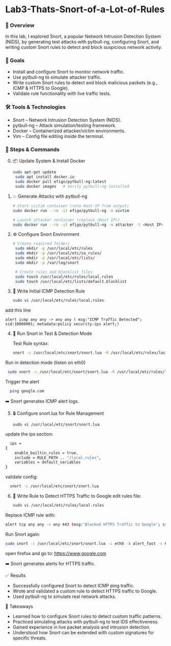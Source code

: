 # Lab3-Thats-Snort-of-a-Lot-of-Rules

### 📖 Overview
In this lab, I explored Snort, a popular Network Intrusion Detection System (NIDS), by generating test attacks with pytbull-ng, configuring Snort, and writing custom Snort rules to detect and block suspicious network activity.

### 🎯 Goals
- Install and configure Snort to monitor network traffic.
- Use pytbull-ng to simulate attacker traffic.
- Write custom Snort rules to detect and block malicious packets (e.g., ICMP & HTTPS to Google).
- Validate rule functionality with live traffic tests.

### 🛠️ Tools & Technologies

- Snort – Network Intrusion Detection System (NIDS).
- pytbull-ng – Attack simulation/testing framework.
- Docker – Containerized attacker/victim environments.
- Vim – Config file editing inside the terminal.
  
### 🧩 Steps & Commands
0. 📦 Update System & Install Docker
   ```bash
   sudo apt-get update
    sudo apt install docker.io
    sudo docker pull efigo/pytbull-ng:latest
    sudo docker images   # Verify pytbull-ng installed
   
1. 💥 Generate Attacks with pytbull-ng
    ```bash
   # Start victim container (note Host IP from output)
    sudo docker run --rm -it efigo/pytbull-ng -m victim  

   # Launch attacker container (replace <Host IP>)
    sudo docker run --rm -it efigo/pytbull-ng -m attacker -t <Host IP>
2. ⚙️ Configure Snort Environment
   ```bash
   # Create required folders
    sudo mkdir -p /usr/local/etc/rules
    sudo mkdir -p /usr/local/etc/so_rules/
    sudo mkdir -p /usr/local/etc/lists/
    sudo mkdir -p /var/log/snort

    # Create rules and blocklist files
    sudo touch /usr/local/etc/rules/local.rules
    sudo touch /usr/local/etc/lists/default.blocklist
3.  📝 Write Initial ICMP Detection Rule
     ```bash
    sudo vi /usr/local/etc/rules/local.rules

  add this line
  
    alert icmp any any -> any any ( msg:"ICMP Traffic Detected"; sid:10000001; metadata:policy security-ips alert;)

4. 🏃 Run Snort in Test & Detection Mode
   
   Test Rule syntax:
   ```bash
   snort -c /usr/local/etc/snort/snort.lua -R /usr/local/etc/rules/local.rules
  Run in detection mode (listen on eth0)
   ```bash
    sudo snort -c /usr/local/etc/snort/snort.lua -R /usr/local/etc/rules/local.rules -i eth0 -A alert_fast -s 65535 -k none
```
  Trigger the alert
  ```bash
    ping google.com
```
➡️ Snort generates ICMP alert logs.

5. 🔒 Configure snort.lua for Rule Management
   ```
   sudo vi /usr/local/etc/snort/snort.lua
update the ips section: 
  ```bash
    ips =
  {
      enable_builtin_rules = true,
      include = RULE_PATH .. "/local.rules",
      variables = default_variables
  }
```
validate config:
  ```bash
    snort -c /usr/local/etc/snort/snort.lua
```
6. 🚫 Write Rule to Detect HTTPS Traffic to Google
   edit rules file:
   ```bash
   sudo vi /usr/local/etc/rules/local.rules
  Replace ICMP rule with:
  ```bash
  alert tcp any any -> any 443 (msg:"Blocked HTTPS Traffic to Google"; sid:10000002; rev:1;)
  ```
  Run Snort again:
  ```bash
  sudo snort -c /usr/local/etc/snort/snort.lua -i eth0 -A alert_fast -s 65535 -k none
  ```
  open firefox and go to:
  https://www.google.com

➡️ Snort generates alerts for HTTPS traffic.

✅ Results
- Successfully configured Snort to detect ICMP ping traffic.
- Wrote and validated a custom rule to detect HTTPS traffic to Google.
- Used pytbull-ng to simulate real network attacks.

🚀 Takeaways
- Learned how to configure Snort rules to detect custom traffic patterns.
- Practiced simulating attacks with pytbull-ng to test IDS effectiveness.
- Gained experience in live packet analysis and intrusion detection.
- Understood how Snort can be extended with custom signatures for specific threats.

